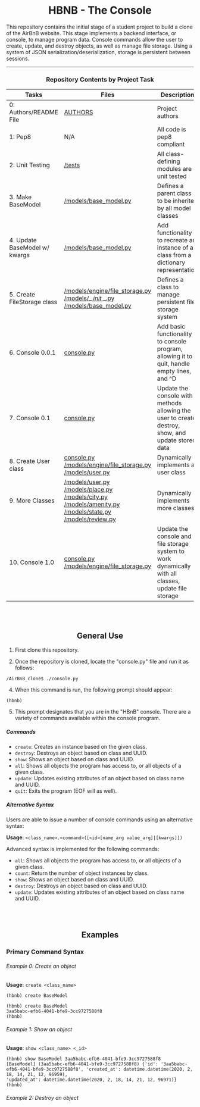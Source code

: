 <center><h1>HBNB - The Console</h1></center>

This repository contains the initial stage of a student project to build a clone of the AirBnB website. This stage implements a backend interface, or console, to manage program data. Console commands allow the user to create, update, and destroy objects, as well as manage file storage. Using a system of JSON serialization/deserialization, storage is persistent between sessions.

---

<center><h3>Repository Contents by Project Task</h3></center>

| Tasks | Files | Description |
| ----- | ----- | ------ |
| 0: Authors/README File | [AUTHORS](https://github.com/mjnyampinga/alu-AirBnB_clone_v2/blob/main/AUTHORS) | Project authors |
| 1: Pep8 | N/A | All code is pep8 compliant |
| 2: Unit Testing | [/tests](https://github.com/mjnyampinga/alu-AirBnB_clone_v2/tree/main/tests) | All class-defining modules are unit tested |
| 3. Make BaseModel | [/models/base_model.py](https://github.com/mjnyampinga/alu-AirBnB_clone_v2/blob/main/models/base_model.py) | Defines a parent class to be inherited by all model classes |
| 4. Update BaseModel w/ kwargs | [/models/base_model.py](https://github.com/mjnyampinga/alu-AirBnB_clone_v2/blob/main/models/base_model.py) | Add functionality to recreate an instance of a class from a dictionary representation |
| 5. Create FileStorage class | [/models/engine/file_storage.py](https://github.com/mjnyampinga/alu-AirBnB_clone_v2/blob/main/models/engine/file_storage.py) [/models/_ _init_ _.py](https://github.com/justinmajetich/AirBnB_clone/blob/dev/models/__init__.py) [/models/base_model.py](https://github.com/mjnyampinga/alu-AirBnB_clone_v2/blob/main/models/base_model.py) | Defines a class to manage persistent file storage system |
| 6. Console 0.0.1 | [console.py](https://github.com/mjnyampinga/alu-AirBnB_clone_v2/blob/main/console.py) | Add basic functionality to console program, allowing it to quit, handle empty lines, and ^D |
| 7. Console 0.1 | [console.py](https://github.com/mjnyampinga/alu-AirBnB_clone_v2/blob/main/console.py) | Update the console with methods allowing the user to create, destroy, show, and update stored data |
| 8. Create User class | [console.py](https://github.com/mjnyampinga/alu-AirBnB_clone_v2/blob/main/console.py) [/models/engine/file_storage.py](https://github.com/mjnyampinga/alu-AirBnB_clone_v2/blob/main/models/engine/file_storage.py) [/models/user.py](https://github.com/mjnyampinga/alu-AirBnB_clone_v2/blob/main/models/user.py) | Dynamically implements a user class |
| 9. More Classes | [/models/user.py](https://github.com/mjnyampinga/alu-AirBnB_clone_v2/blob/main/models/user.py) [/models/place.py](https://github.com/mjnyampinga/alu-AirBnB_clone_v2/blob/main/models/place.py) [/models/city.py](https://github.com/mjnyampinga/alu-AirBnB_clone_v2/blob/main/models/city.py) [/models/amenity.py](https://github.com/mjnyampinga/alu-AirBnB_clone_v2/blob/main/models/amenity.py) [/models/state.py](https://github.com/mjnyampinga/alu-AirBnB_clone_v2/blob/main/models/state.py) [/models/review.py](https://github.com/mjnyampinga/alu-AirBnB_clone_v2/blob/main/models/review.py) | Dynamically implements more classes |
| 10. Console 1.0 | [console.py](https://github.com/mjnyampinga/alu-AirBnB_clone_v2/blob/main/console.py) [/models/engine/file_storage.py](https://github.com/mjnyampinga/alu-AirBnB_clone_v2/blob/main/models/engine/file_storage.py) | Update the console and file storage system to work dynamically with all classes, update file storage |

<br>
<br>

<center><h2>General Use</h2></center>

1. First clone this repository.

3. Once the repository is cloned, locate the "console.py" file and run it as follows:
```
/AirBnB_clone$ ./console.py
```
4. When this command is run, the following prompt should appear:
```
(hbnb)
```
5. This prompt designates that you are in the "HBnB" console. There are a variety of commands available within the console program.

##### Commands
- `create`: Creates an instance based on the given class.
- `destroy`: Destroys an object based on class and UUID.
- `show`: Shows an object based on class and UUID.
- `all`: Shows all objects the program has access to, or all objects of a given class.
- `update`: Updates existing attributes of an object based on class name and UUID.
- `quit`: Exits the program (EOF will as well).

##### Alternative Syntax
Users are able to issue a number of console commands using an alternative syntax:

**Usage**: `<class_name>.<command>([<id>[name_arg value_arg]|[kwargs]])`

Advanced syntax is implemented for the following commands:
- `all`: Shows all objects the program has access to, or all objects of a given class.
- `count`: Return the number of object instances by class.
- `show`: Shows an object based on class and UUID.
- `destroy`: Destroys an object based on class and UUID.
- `update`: Updates existing attributes of an object based on class name and UUID.

<br>
<br>

<center><h2>Examples</h2></center>

<h3>Primary Command Syntax</h3>

###### Example 0: Create an object
**Usage**: `create <class_name>`
```
(hbnb) create BaseModel
```
```
(hbnb) create BaseModel
3aa5babc-efb6-4041-bfe9-3cc9727588f8
(hbnb)
```

###### Example 1: Show an object
**Usage**: `show <class_name> <_id>`
```
(hbnb) show BaseModel 3aa5babc-efb6-4041-bfe9-3cc9727588f8
[BaseModel] (3aa5babc-efb6-4041-bfe9-3cc9727588f8) {'id': '3aa5babc-efb6-4041-bfe9-3cc9727588f8', 'created_at': datetime.datetime(2020, 2, 18, 14, 21, 12, 96959),
'updated_at': datetime.datetime(2020, 2, 18, 14, 21, 12, 96971)}
(hbnb)
```

###### Example 2: Destroy an object


